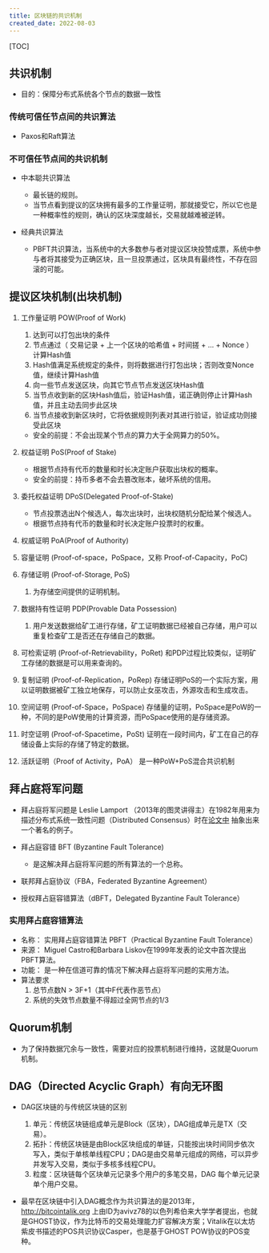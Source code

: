 ```yaml
---
title: 区块链的共识机制
created_date: 2022-08-03
---
```


[TOC]

## 共识机制

- 目的：保障分布式系统各个节点的数据一致性

### 传统可信任节点间的共识算法

- Paxos和Raft算法

### 不可信任节点间的共识机制

- 中本聪共识算法

  - 最长链的规则。
  - 当节点看到提议的区块拥有最多的工作量证明，那就接受它，所以它也是一种概率性的规则，确认的区块深度越长，交易就越难被逆转。

- 经典共识算法

  - PBFT共识算法，当系统中的大多数参与者对提议区块投赞成票，系统中参与者将其接受为正确区块，且一旦投票通过，区块具有最终性，不存在回滚的可能。

## 提议区块机制(出块机制)

01. 工作量证明 POW(Proof of Work)

    1. 达到可以打包出块的条件
    2. 节点通过（ 交易记录 + 上一个区块的哈希值 + 时间搓 + ... + Nonce ） 计算Hash值
    3. Hash值满足系统规定的条件，则将数据进行打包出块；否则改变Nonce值，继续计算Hash值
    4. 向一些节点发送区块，向其它节点节点发送区块Hash值
    5. 当节点收到新的区块Hash值后，验证Hash值，诺正确则停止计算Hash值，并且主动去同步此区块
    6. 当节点接收到新区块时，它将依据规则列表对其进行验证，验证成功则接受此区块

    - 安全的前提：不会出现某个节点的算力大于全网算力的50%。

02. 权益证明 PoS(Proof of Stake)

    - 根据节点持有代币的数量和时长决定账户获取出块权的概率。
    - 安全的前提：持币多者不会去篡改账本，破坏系统的信用。

03. 委托权益证明 DPoS(Delegated Proof-of-Stake)

    - 节点投票选出N个候选人，每次出块时，出块权随机分配给某个候选人。
    - 根据节点持有代币的数量和时长决定账户投票时的权重。

04. 权威证明 PoA(Proof of Authority)

05. 容量证明 (Proof-of-space，PoSpace，又称 Proof-of-Capacity，PoC)

06. 存储证明 (Proof-of-Storage, PoS)

    1. 为存储空间提供的证明机制。

07. 数据持有性证明 PDP(Provable Data Possession)

    1. 用户发送数据给矿工进行存储，矿工证明数据已经被自己存储，用户可以重复检查矿工是否还在存储自己的数据。

08. 可检索证明 (Proof-of-Retrievability，PoRet) 和PDP过程比较类似，证明矿工存储的数据是可以用来查询的。

09. 复制证明 (Proof-of-Replication，PoRep) 存储证明PoS的一个实际方案，用以证明数据被矿工独立地保存，可以防止女巫攻击，外源攻击和生成攻击。

10. 空间证明 (Proof-of-Space，PoSpace) 存储量的证明，PoSpace是PoW的一种，不同的是PoW使用的计算资源，而PoSpace使用的是存储资源。

11. 时空证明 (Proof-of-Spacetime，PoSt) 证明在一段时间内，矿工在自己的存储设备上实际的存储了特定的数据。

12. 活跃证明（Proof of Activity，PoA） 是一种PoW+PoS混合共识机制

## 拜占庭将军问题

- 拜占庭将军问题是 Leslie Lamport （2013年的图灵讲得主）在1982年用来为描述分布式系统一致性问题（Distributed Consensus）时在[论文中](http://lamport.azurewebsites.net/pubs/byz.pdf) 抽象出来一个著名的例子。

- 拜占庭容错 BFT (Byzantine Fault Tolerance)

  - 是这解决拜占庭将军问题的所有算法的一个总称。

- 联邦拜占庭协议（FBA，Federated Byzantine Agreement）

- 授权拜占庭容错算法（dBFT，Delegated Byzantine Fault Tolerance）

### 实用拜占庭容错算法

- 名称： 实用拜占庭容错算法 PBFT（Practical Byzantine Fault Tolerance）
- 来源： Miguel Castro和Barbara Liskov在1999年发表的论文中首次提出PBFT算法。
- 功能： 是一种在信道可靠的情况下解决拜占庭将军问题的实用方法。
- 算法要求
  1. 总节点数N > 3F+1（其中F代表作恶节点）
  2. 系统的失效节点数量不得超过全网节点的1/3

## Quorum机制

- 为了保持数据冗余与一致性，需要对应的投票机制进行维持，这就是Quorum机制。

## DAG（Directed Acyclic Graph）有向无环图

- DAG区块链的与传统区块链的区别

  1. 单元：传统区块链组成单元是Block（区块），DAG组成单元是TX（交易）。
  2. 拓扑：传统区块链是由Block区块组成的单链，只能按出块时间同步依次写入，类似于单核单线程CPU；DAG是由交易单元组成的网络，可以异步并发写入交易，类似于多核多线程CPU。
  3. 粒度：区块链每个区块单元记录多个用户的多笔交易，DAG 每个单元记录单个用户交易。

- 最早在区块链中引入DAG概念作为共识算法的是2013年，http://bitcointalik.org 上由ID为avivz78的以色列希伯来大学学者提出，也就是GHOST协议，作为比特币的交易处理能力扩容解决方案；Vitalik在以太坊紫皮书描述的POS共识协议Casper，也是基于GHOST POW协议的POS变种。
